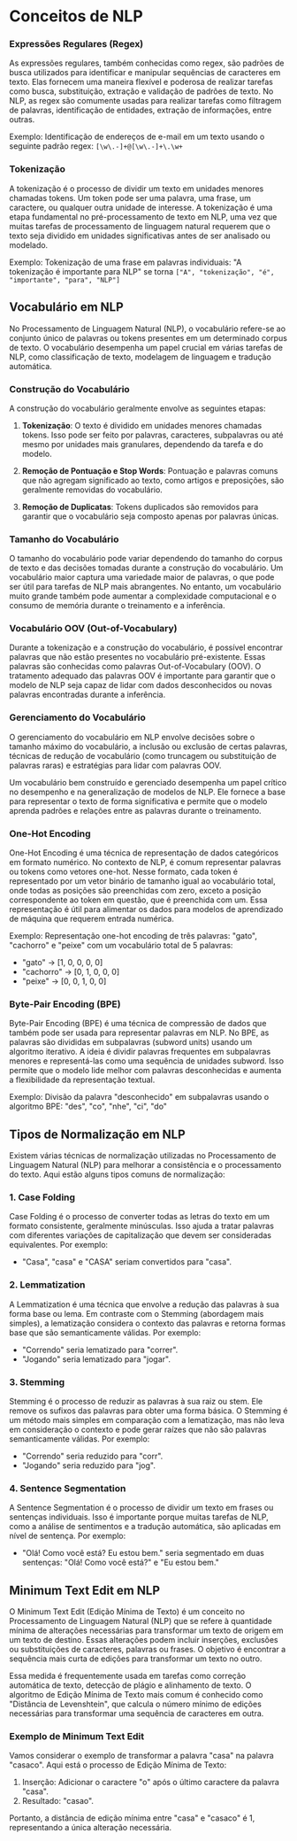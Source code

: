 # Conceitos de NLP

### Expressões Regulares (Regex)
As expressões regulares, também conhecidas como regex, são padrões de busca utilizados para identificar e manipular sequências de caracteres em texto. Elas fornecem uma maneira flexível e poderosa de realizar tarefas como busca, substituição, extração e validação de padrões de texto. No NLP, as regex são comumente usadas para realizar tarefas como filtragem de palavras, identificação de entidades, extração de informações, entre outras.

Exemplo: Identificação de endereços de e-mail em um texto usando o seguinte padrão regex: `[\w\.-]+@[\w\.-]+\.\w+`

### Tokenização
A tokenização é o processo de dividir um texto em unidades menores chamadas tokens. Um token pode ser uma palavra, uma frase, um caractere, ou qualquer outra unidade de interesse. A tokenização é uma etapa fundamental no pré-processamento de texto em NLP, uma vez que muitas tarefas de processamento de linguagem natural requerem que o texto seja dividido em unidades significativas antes de ser analisado ou modelado.

Exemplo: Tokenização de uma frase em palavras individuais: "A tokenização é importante para NLP" se torna `["A", "tokenização", "é", "importante", "para", "NLP"]`

## Vocabulário em NLP

No Processamento de Linguagem Natural (NLP), o vocabulário refere-se ao conjunto único de palavras ou tokens presentes em um determinado corpus de texto. O vocabulário desempenha um papel crucial em várias tarefas de NLP, como classificação de texto, modelagem de linguagem e tradução automática.

### Construção do Vocabulário

A construção do vocabulário geralmente envolve as seguintes etapas:

1. **Tokenização**: O texto é dividido em unidades menores chamadas tokens. Isso pode ser feito por palavras, caracteres, subpalavras ou até mesmo por unidades mais granulares, dependendo da tarefa e do modelo.

2. **Remoção de Pontuação e Stop Words**: Pontuação e palavras comuns que não agregam significado ao texto, como artigos e preposições, são geralmente removidas do vocabulário.

3. **Remoção de Duplicatas**: Tokens duplicados são removidos para garantir que o vocabulário seja composto apenas por palavras únicas.

### Tamanho do Vocabulário

O tamanho do vocabulário pode variar dependendo do tamanho do corpus de texto e das decisões tomadas durante a construção do vocabulário. Um vocabulário maior captura uma variedade maior de palavras, o que pode ser útil para tarefas de NLP mais abrangentes. No entanto, um vocabulário muito grande também pode aumentar a complexidade computacional e o consumo de memória durante o treinamento e a inferência.

### Vocabulário OOV (Out-of-Vocabulary)

Durante a tokenização e a construção do vocabulário, é possível encontrar palavras que não estão presentes no vocabulário pré-existente. Essas palavras são conhecidas como palavras Out-of-Vocabulary (OOV). O tratamento adequado das palavras OOV é importante para garantir que o modelo de NLP seja capaz de lidar com dados desconhecidos ou novas palavras encontradas durante a inferência.

### Gerenciamento do Vocabulário

O gerenciamento do vocabulário em NLP envolve decisões sobre o tamanho máximo do vocabulário, a inclusão ou exclusão de certas palavras, técnicas de redução de vocabulário (como truncagem ou substituição de palavras raras) e estratégias para lidar com palavras OOV.

Um vocabulário bem construído e gerenciado desempenha um papel crítico no desempenho e na generalização de modelos de NLP. Ele fornece a base para representar o texto de forma significativa e permite que o modelo aprenda padrões e relações entre as palavras durante o treinamento.

### One-Hot Encoding
One-Hot Encoding é uma técnica de representação de dados categóricos em formato numérico. No contexto de NLP, é comum representar palavras ou tokens como vetores one-hot. Nesse formato, cada token é representado por um vetor binário de tamanho igual ao vocabulário total, onde todas as posições são preenchidas com zero, exceto a posição correspondente ao token em questão, que é preenchida com um. Essa representação é útil para alimentar os dados para modelos de aprendizado de máquina que requerem entrada numérica.

Exemplo: Representação one-hot encoding de três palavras: "gato", "cachorro" e "peixe" com um vocabulário total de 5 palavras: 
- "gato" -> [1, 0, 0, 0, 0]
- "cachorro" -> [0, 1, 0, 0, 0]
- "peixe" -> [0, 0, 1, 0, 0]

### Byte-Pair Encoding (BPE)
Byte-Pair Encoding (BPE) é uma técnica de compressão de dados que também pode ser usada para representar palavras em NLP. No BPE, as palavras são divididas em subpalavras (subword units) usando um algoritmo iterativo. A ideia é dividir palavras frequentes em subpalavras menores e representá-las como uma sequência de unidades subword. Isso permite que o modelo lide melhor com palavras desconhecidas e aumenta a flexibilidade da representação textual.

Exemplo: Divisão da palavra "desconhecido" em subpalavras usando o algoritmo BPE: "des", "co", "nhe", "ci", "do"

## Tipos de Normalização em NLP

Existem várias técnicas de normalização utilizadas no Processamento de Linguagem Natural (NLP) para melhorar a consistência e o processamento do texto. Aqui estão alguns tipos comuns de normalização:

### 1. Case Folding

Case Folding é o processo de converter todas as letras do texto em um formato consistente, geralmente minúsculas. Isso ajuda a tratar palavras com diferentes variações de capitalização que devem ser consideradas equivalentes. Por exemplo:
- "Casa", "casa" e "CASA" seriam convertidos para "casa".

### 2. Lemmatization

A Lemmatization é uma técnica que envolve a redução das palavras à sua forma base ou lema. Em contraste com o Stemming (abordagem mais simples), a lematização considera o contexto das palavras e retorna formas base que são semanticamente válidas. Por exemplo:
- "Correndo" seria lematizado para "correr".
- "Jogando" seria lematizado para "jogar".

### 3. Stemming

Stemming é o processo de reduzir as palavras à sua raiz ou stem. Ele remove os sufixos das palavras para obter uma forma básica. O Stemming é um método mais simples em comparação com a lematização, mas não leva em consideração o contexto e pode gerar raízes que não são palavras semanticamente válidas. Por exemplo:
- "Correndo" seria reduzido para "corr".
- "Jogando" seria reduzido para "jog".

### 4. Sentence Segmentation

A Sentence Segmentation é o processo de dividir um texto em frases ou sentenças individuais. Isso é importante porque muitas tarefas de NLP, como a análise de sentimentos e a tradução automática, são aplicadas em nível de sentença. Por exemplo:
- "Olá! Como você está? Eu estou bem." seria segmentado em duas sentenças: "Olá! Como você está?" e "Eu estou bem."


## Minimum Text Edit em NLP

O Minimum Text Edit (Edição Mínima de Texto) é um conceito no Processamento de Linguagem Natural (NLP) que se refere à quantidade mínima de alterações necessárias para transformar um texto de origem em um texto de destino. Essas alterações podem incluir inserções, exclusões ou substituições de caracteres, palavras ou frases. O objetivo é encontrar a sequência mais curta de edições para transformar um texto no outro.

Essa medida é frequentemente usada em tarefas como correção automática de texto, detecção de plágio e alinhamento de texto. O algoritmo de Edição Mínima de Texto mais comum é conhecido como "Distância de Levenshtein", que calcula o número mínimo de edições necessárias para transformar uma sequência de caracteres em outra.

### Exemplo de Minimum Text Edit

Vamos considerar o exemplo de transformar a palavra "casa" na palavra "casaco". Aqui está o processo de Edição Mínima de Texto:

1. Inserção: Adicionar o caractere "o" após o último caractere da palavra "casa".
2. Resultado: "casao".

Portanto, a distância de edição mínima entre "casa" e "casaco" é 1, representando a única alteração necessária.

